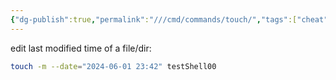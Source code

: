 ```yaml
---
{"dg-publish":true,"permalink":"///cmd/commands/touch/","tags":["cheat","unix"]}
---
```




edit last modified time of a file/dir:
```bash
touch -m --date="2024-06-01 23:42" testShell00
```
